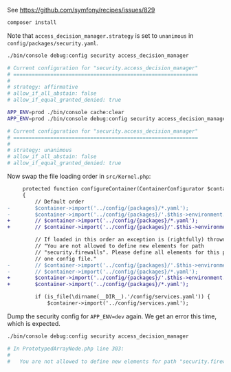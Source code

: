 See https://github.com/symfony/recipes/issues/829

```bash
composer install
```

Note that `access_decision_manager.strategy` is set to `unanimous` in `config/packages/security.yaml`.

```bash
./bin/console debug:config security access_decision_manager

# Current configuration for "security.access_decision_manager"
# ============================================================
#
# strategy: affirmative
# allow_if_all_abstain: false
# allow_if_equal_granted_denied: true
```

```bash
APP_ENV=prod ./bin/console cache:clear
APP_ENV=prod ./bin/console debug:config security access_decision_manager

# Current configuration for "security.access_decision_manager"
# ============================================================
#
# strategy: unanimous
# allow_if_all_abstain: false
# allow_if_equal_granted_denied: true
```


Now swap the file loading order in `src/Kernel.php`:

```diff
     protected function configureContainer(ContainerConfigurator $container): void
     {
         // Default order
-        $container->import('../config/{packages}/*.yaml');
-        $container->import('../config/{packages}/'.$this->environment.'/*.yaml');
+        // $container->import('../config/{packages}/*.yaml');
+        // $container->import('../config/{packages}/'.$this->environment.'/*.yaml');

         // If loaded in this order an exception is (rightfully) thrown
         // "You are not allowed to define new elements for path
         // "security.firewalls". Please define all elements for this path in
         // one config file."
-        // $container->import('../config/{packages}/'.$this->environment.'/*.yaml');
-        // $container->import('../config/{packages}/*.yaml');
+        $container->import('../config/{packages}/'.$this->environment.'/*.yaml');
+        $container->import('../config/{packages}/*.yaml');

         if (is_file(\dirname(__DIR__).'/config/services.yaml')) {
             $container->import('../config/services.yaml');
```

Dump the security config for `APP_ENV=dev` again.
We get an error this time, which is expected.

```bash
./bin/console debug:config security access_decision_manager

# In PrototypedArrayNode.php line 303:
#
#   You are not allowed to define new elements for path "security.firewalls". Please define all elements for this path in one config file.
```
